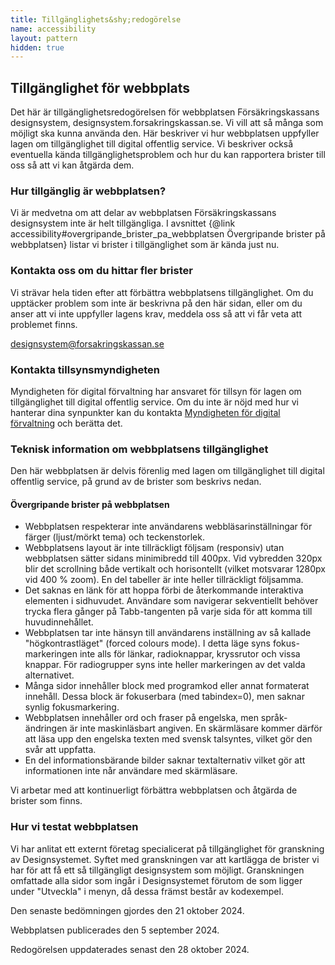 ```yaml
---
title: Tillgänglighets&shy;redogörelse
name: accessibility
layout: pattern
hidden: true
---
```


## Tillgänglighet för webbplats

Det här är tillgänglighetsredogörelsen för webbplatsen Försäkringskassans designsystem, designsystem.forsakringskassan.se.
Vi vill att så många som möjligt ska kunna använda den. Här beskriver vi hur webbplatsen uppfyller lagen om tillgänglighet till digital offentlig service.
Vi beskriver också eventuella kända tillgänglighetsproblem och hur du kan rapportera brister till oss så att vi kan åtgärda dem.

### Hur tillgänglig är webbplatsen?

Vi är medvetna om att delar av webbplatsen Försäkringskassans designsystem inte är helt tillgängliga.
I avsnittet {@link accessibility#overgripande_brister_pa_webbplatsen Övergripande brister på webbplatsen} listar vi brister i tillgänglighet som är kända just nu.

### Kontakta oss om du hittar fler brister

Vi strävar hela tiden efter att förbättra webbplatsens tillgänglighet.
Om du upptäcker problem som inte är beskrivna på den här sidan, eller om du anser att vi inte uppfyller lagens krav, meddela oss så att vi får veta att problemet finns.

designsystem@forsakringskassan.se

### Kontakta tillsynsmyndigheten

Myndigheten för digital förvaltning har ansvaret för tillsyn för lagen om tillgänglighet till digital offentlig service.
Om du inte är nöjd med hur vi hanterar dina synpunkter kan du kontakta [Myndigheten för digital förvaltning](https://www.digg.se/) och berätta det.

### Teknisk information om webbplatsens tillgänglighet

Den här webbplatsen är delvis förenlig med lagen om tillgänglighet till digital offentlig service, på grund av de brister som beskrivs nedan.

#### Övergripande brister på webbplatsen

- Webbplatsen respekterar inte användarens webbläsarinställningar för färger (ljust/mörkt tema) och teckenstorlek.
- Webbplatsens layout är inte tillräckligt följsam (responsiv) utan webbplatsen sätter sidans minimibredd till 400px.
  Vid vybredden 320px blir det scrollning både vertikalt och horisontellt (vilket motsvarar 1280px vid 400 % zoom).
  En del tabeller är inte heller tillräckligt följsamma.
- Det saknas en länk för att hoppa förbi de återkommande interaktiva elementen i sidhuvudet.
  Användare som navigerar sekventiellt behöver trycka flera gånger på Tabb-tangenten på varje sida för att komma till huvudinnehållet.
- Webbplatsen tar inte hänsyn till användarens inställning av så kallade "högkontrastläget" (forced colours mode).
  I detta läge syns fokus-markeringen inte alls för länkar, radioknappar, kryssrutor och vissa knappar.
  För radiogrupper syns inte heller markeringen av det valda alternativet.
- Många sidor innehåller block med programkod eller annat formaterat innehåll.
  Dessa block är fokuserbara (med tabindex=0), men saknar synlig fokusmarkering.
- Webbplatsen innehåller ord och fraser på engelska, men språk-ändringen är inte maskinläsbart angiven.
  En skärmläsare kommer därför att läsa upp den engelska texten med svensk talsyntes, vilket gör den svår att uppfatta.
- En del informationsbärande bilder saknar textalternativ vilket gör att informationen inte når användare med skärmläsare.

Vi arbetar med att kontinuerligt förbättra webbplatsen och åtgärda de brister som finns.

### Hur vi testat webbplatsen

Vi har anlitat ett externt företag specialicerat på tillgänglighet för granskning av Designsystemet.
Syftet med granskningen var att kartlägga de brister vi har för att få ett så tillgängligt designsystem som möjligt.
Granskningen omfattade alla sidor som ingår i Designsystemet förutom de som ligger under "Utveckla" i menyn, då dessa främst består av kodexempel.

Den senaste bedömningen gjordes den 21 oktober 2024.

Webbplatsen publicerades den 5 september 2024.

Redogörelsen uppdaterades senast den 28 oktober 2024.
